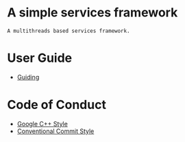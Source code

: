 # A simple services framework

    A multithreads based services framework.

# User Guide

- [Guiding](docs/quick_start.md)

# Code of Conduct
- [Google C++ Style](https://google.github.io/styleguide/cppguide.html)
- [Conventional Commit Style](https://www.conventionalcommits.org/en/v1.0.0-beta.4/)